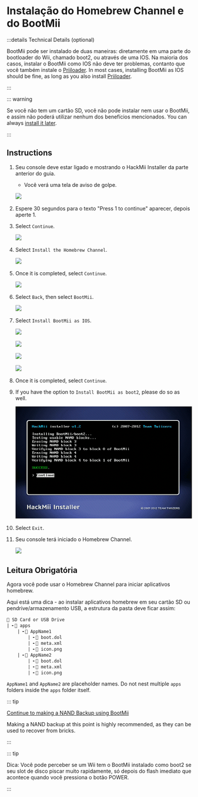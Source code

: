 # Instalação do Homebrew Channel e do BootMii

:::details Technical Details (optional)

BootMii pode ser instalado de duas maneiras: diretamente em uma parte do bootloader do Wii, chamado boot2, ou através de uma IOS. Na maioria dos casos, instalar o BootMii como IOS não deve ter problemas, contanto que você também instale o <a href="priiloader">Priiloader</a>. In most cases, installing BootMii as IOS should be fine, as long as you also install [Priiloader](priiloader).

:::

::: warning

Se você não tem um cartão SD, você não pode instalar nem usar o BootMii, e assim não poderá utilizar nenhum dos benefícios mencionados.
You can always [install it later](hackmii).

:::

## Instructions

1. Seu console deve estar ligado e mostrando o HackMii Installer da parte anterior do guia.

   - Você verá uma tela de aviso de golpe.

   ![](/images/hackmii/scam.png)

2. Espere 30 segundos para o texto "Press 1 to continue" aparecer, depois aperte 1.

3. Select `Continue`.

   ![](/images/hackmii/test_results.png)

4. Select `Install the Homebrew Channel`.

   ![](/images/hackmii/hbc_install.png)

5. Once it is completed, select `Continue`.

   ![](/images/hackmii/hbc_install_ok.png)

6. Select `Back`, then select `BootMii`.

   ![](/images/hackmii/bootmii_install.png)

7. Select `Install BootMii as IOS`.

   ![](/images/hackmii/bootmii_install1.png)

   ![](/images/hackmii/bootmii_install2.png)

   ![](/images/hackmii/bootmii_install3.png)

   ![](/images/hackmii/bootmii_install_ok.png)

8. Once it is completed, select `Continue`.

9. If you have the option to `Install BootMii as boot2`, please do so as well.

   ![](/images/hackmii/bootmii_install4.png)

10. Select `Exit`.

11. Seu console terá iniciado o Homebrew Channel.

    ![](/images/hbc/blank.png)

## Leitura Obrigatória

Agora você pode usar o Homebrew Channel para iniciar aplicativos homebrew.

Aqui está uma dica - ao instalar aplicativos homebrew em seu cartão SD ou pendrive/armazenamento USB, a estrutura da pasta deve ficar assim:

```
💾 SD Card or USB Drive
| ╸📁 apps
	| ╸📁 AppName1
		| ╸📄 boot.dol
		| ╸📄 meta.xml
		| ╸📄 icon.png
	| ╸📁 AppName2
		| ╸📄 boot.dol
		| ╸📄 meta.xml
		| ╸📄 icon.png
```

`AppName1` and `AppName2` are placeholder names. Do not nest multiple `apps` folders inside the `apps` folder itself.

::: tip

[Continue to making a NAND Backup using BootMii](bootmii)

Making a NAND backup at this point is highly recommended, as they can be used to recover from bricks.

:::

::: tip

Dica: Você pode perceber se um Wii tem o BootMii instalado como boot2 se seu slot de disco piscar muito rapidamente, só depois do flash imediato que acontece quando você pressiona o botão POWER.

:::
